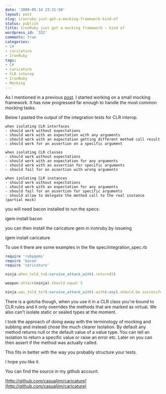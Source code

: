 ```yaml
---
date: '2009-05-14 23:31:50'
layout: post
slug: ironruby-just-got-a-mocking-framework-kind-of
status: publish
title: IronRuby just got a mocking framework – kind of
wordpress_id: '332'
comments: true
categories:
- C#
- caricature
- IronRuby
tags:
- C#
- caricature
- CLR interop
- IronRuby
- Mocking
---
```


As I mentioned in a previous [post](http://flanders.co.nz/2009/05/03/mocking-for-ironruby/). I started working on a small mocking framework. It has now progressed far enough to handle the most common mocking tasks.

 

Below I pasted the output of the integration tests for CLR interop.

 

    when isolating CLR interfaces        
    - should work without expectations         
    - should work with an expectation with any arguments         
    - should work with an expectation getting different method call result         
    - should work for an assertion on a specific argument 

    when isolating CLR classes        
    - should work without expectations         
    - should work with an expectation for any arguments         
    - should work with an assertion for specific arguments         
    - should fail for an assertion with wrong arguments 

    when isolating CLR instances        
    - should work without expectations         
    - should work with an expectation for any arguments         
    - should fail for an assertion for specific arguments         
    - should allow to delegate the method call to the real instance (partial mock)

 

you will need bacon installed to run the specs:

  igem install bacon

you can then install the caricature gem in ironruby by issueing

  igem install caricature

To use it there are some examples in the file spec/integration_spec.rb 

```ruby spec/integration_spec.rb 
require 'rubygems'
require 'bacon'
require 'caricature'

ninja.when_told_to(:survive_attack_with).return(5) 

weapon.attack(ninja).should.equal 5 

ninja.was_told_to?(:survive_attack_with).with(:any).should.be.successful
```    

There is a gotcha though, when you use it in a CLR class you're bound to CLR rules and it only overrides the methods that are marked as virtual. We also can't isolate static or sealed types at the moment. 
    
I took the approach of doing away with the terminology of mocking and subbing and instead chose the much clearer Isolation. By default any method returns null or the default value of a value type. You can tell an isolation to return a specific value or raise an error etc. Later on you can then assert if the method was actually called.

This fits in better with the way you probably structure your tests. 

I hope you like it.

You can find the source in my github account. 
    
[http://github.com/casualjim/caricature](http://github.com/casualjim/caricature)
